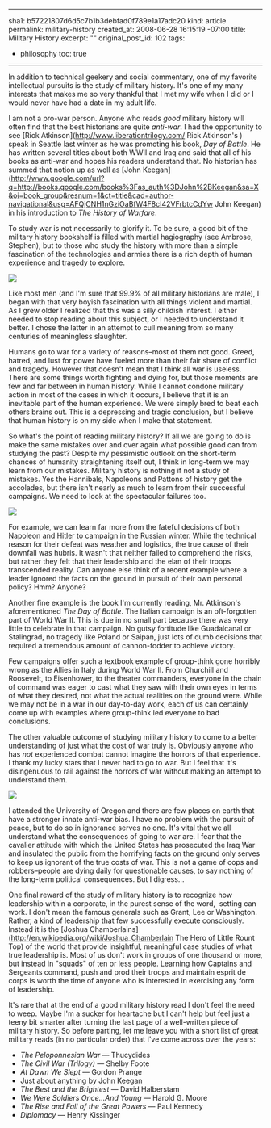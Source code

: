 ----- 
sha1: b57221807d6d5c7b1b3debfad0f789e1a17adc20
kind: article
permalink: military-history
created_at: 2008-06-28 16:15:19 -07:00
title: Military History
excerpt: ""
original_post_id: 102
tags: 
- philosophy
toc: true
-----
In addition to technical geekery and social commentary, one of my favorite intellectual pursuits is the study of military history. It's one of my many interests that makes me so very thankful that I met my wife when I did or I would never have had a date in my adult life.

I am not a pro-war person. Anyone who reads _good_ military history will often find that the best historians are quite _anti-war_. I had the opportunity to see [Rick Atkinson](http://www.liberationtrilogy.com/ Rick Atkinson's ) speak in Seattle last winter as he was promoting his book, _Day of Battle_. He has written several titles about both WWII and Iraq and said that all of his books as anti-war and hopes his readers understand that. No historian has summed that notion up as well as [John Keegan](http://www.google.com/url?q=http://books.google.com/books%3Fas_auth%3DJohn%2BKeegan&sa=X&oi=book_group&resnum=1&ct=title&cad=author-navigational&usg=AFQjCNH1nGziOaBfW4F8cI42VFrbtcCdYw John Keegan) in his introduction to _The History of Warfare_.

To study war is not necessarily to glorify it. To be sure, a good bit of the military history bookshelf is filled with martial hagiography (see Ambrose, Stephen), but to those who study the history with more than a simple fascination of the technologies and armies there is a rich depth of human experience and tragedy to explore.

<img src="http://farm4.static.flickr.com/3083/2378828503_8a9e683206_m.jpg" class="left"/>

Like most men (and I'm sure that 99.9% of all military historians are male), I began with that very boyish fascination with all things violent and martial. As I grew older I realized that this was a silly childish interest. I either needed to stop reading about this subject, or I needed to understand it better. I chose the latter in an attempt to cull meaning from so many centuries of meaningless slaughter.

Humans go to war for a variety of reasons–most of them not good. Greed, hatred, and lust for power have fueled more than their fair share of conflict and tragedy. However that doesn't mean that I think all war is useless. There are some things worth fighting and dying for, but those moments are few and far between in human history. While I cannot condone military action in most of the cases in which it occurs, I believe that it is an inevitable part of the human experience. We were simply bred to beat each others brains out. This is a depressing and tragic conclusion, but I believe that human history is on my side when I make that statement.

So what's the point of reading military history? If all we are going to do is make the same mistakes over and over again what possible good can from studying the past? Despite my pessimistic outlook on the short-term chances of humanity straightening itself out, I think in long-term we may learn from our mistakes. Military history is nothing if not a study of mistakes. Yes the Hannibals, Napoleons and Pattons of history get the accolades, but there isn't nearly as much to learn from their successful campaigns. We need to look at the spectacular failures too.

<img src="http://upload.wikimedia.org/wikipedia/commons/thumb/0/0a/Jacques-Louis_David_017.jpg/300px-Jacques-Louis_David_017.jpg" class="left"/>

For example, we can learn far more from the fateful decisions of both Napoleon and Hitler to campaign in the Russian winter. While the technical reason for their defeat was weather and logistics, the true cause of their downfall was hubris. It wasn't that neither failed to comprehend the risks, but rather they felt that their leadership and the elan of their troops transcended reality. Can anyone else think of a recent example where a leader ignored the facts on the ground in pursuit of their own personal policy? Hmm? Anyone?

Another fine example is the book I'm currently reading, Mr. Atkinson's aforementioned _The Day of Battle_. The Italian campaign is an oft-forgotten part of World War II. This is due in no small part because there was very little to celebrate in that campaign. No gutsy fortitude like Guadalcanal or Stalingrad, no tragedy like Poland or Saipan, just lots of dumb decisions that required a tremendous amount of cannon-fodder to achieve victory.

Few campaigns offer such a textbook example of group-think gone horribly wrong as the Allies in Italy during World War II. From Churchill and Roosevelt, to Eisenhower, to the theater commanders, everyone in the chain of command was eager to cast what they saw with their own eyes in terms of what they desired, not what the actual realities on the ground were. While we may not be in a war in our day-to-day work, each of us can certainly come up with examples where group-think led everyone to bad conclusions.

The other valuable outcome of studying military history to come to a better understanding of just what the cost of war truly is. Obviously anyone who has _not_ experienced combat cannot imagine the horrors of that experience. I thank my lucky stars that I never had to go to war. But I feel that it's disingenuous to rail against the horrors of war without making an attempt to understand them.

<img src="http://farm4.static.flickr.com/3272/2338835862_6eed1417f1_m.jpg" class="left"/>

I attended the University of Oregon and there are few places on earth that have a stronger innate anti-war bias. I have no problem with the pursuit of peace, but to do so in ignorance serves no one. It's vital that we all understand what the consequences of going to war are. I fear that the cavalier attitude with which the United States has prosecuted the Iraq War and insulated the public from the horrifying facts on the ground only serves to keep us ignorant of the true costs of war. This is not a game of cops and robbers–people are dying daily for questionable causes, to say nothing of the long-term political consequences. But I digress...

One final reward of the study of military history is to recognize how leadership within a corporate, in the purest sense of the word,  setting can work. I don't mean the famous generals such as Grant, Lee or Washington. Rather, a kind of leadership that few successfully execute consciously. Instead it is the [Joshua Chamberlains](http://en.wikipedia.org/wiki/Joshua_Chamberlain The Hero of Little Rount Top) of the world that provide insightful, meaningful case studies of what true leadership is. Most of us don't work in groups of one thousand or more, but instead in "squads" of ten or less people. Learning how Captains and Sergeants command, push and prod their troops and maintain esprit de corps is worth the time of anyone who is interested in exercising any form of leadership.

It's rare that at the end of a good military history read I don't feel the need to weep. Maybe I'm a sucker for heartache but I can't help but feel just a teeny bit smarter after turning the last page of a well-written piece of military history. So before parting, let me leave you with a short list of great military reads (in no particular order) that I've come across over the years:

*  _The Peloponnesian War_ &mdash; Thucydides
*  _The Civil War (Trilogy)_ &mdash; Shelby Foote
*  _At Dawn We Slept_ &mdash; Gordon Prange
*  Just about anything by John Keegan
*  _The Best and the Brightest_ &mdash; David Halberstam
*  _We Were Soldiers Once...And Young_ &mdash; Harold G. Moore
*  _The Rise and Fall of the Great Powers_ &mdash; Paul Kennedy
*  _Diplomacy_ &mdash; Henry Kissinger

